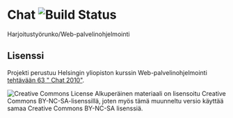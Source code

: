 # Chat ![Build Status][travis-ci]
Harjoitustyörunko/Web-palvelinohjelmointi

## Lisenssi
Projekti perustuu Helsingin yliopiston kurssin Web-palvelinohjelmointi [tehtävään 63 " Chat 2010"][T63]. 

![Creative Commons License][cc-by-nc-sa]
Alkuperäinen materiaali on lisensoitu Creative Commons BY-NC-SA-lisenssillä, joten myös tämä muunneltu versio käyttää samaa Creative Commons BY-NC-SA lisenssiä.

[T63]: http://web-palvelinohjelmointi.github.io/osa7.html#t-chat2010
[cc-by-nc-sa]: https://i.creativecommons.org/l/by-nc-sa/4.0/80x15.png "Creative Commons Attribution-NonCommercial-ShareAlike 4.0 International License"
[travis-ci]: https://travis-ci.org/riikonetr/Webpalvelinohjelmointi.svg?branch=master "https://travis-ci.org/riikonetr/Webpalvelinohjelmointi"

